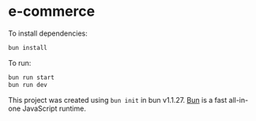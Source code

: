 # e-commerce

To install dependencies:

```bash
bun install
```

To run:

```bash
bun run start
bun run dev
```

This project was created using `bun init` in bun v1.1.27. [Bun](https://bun.sh) is a fast all-in-one JavaScript runtime.
